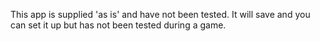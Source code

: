 This app is supplied 'as is' and have not been tested. It will save and you can set it up but has not been tested during a game.
